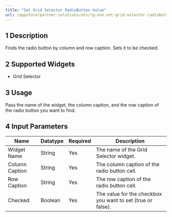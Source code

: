 ```yaml
---
title: "Set Grid Selector RadioButton Value"
url: /appstore/partner-solutions/ats/rg-one-set-grid-selector-radiobutton-checked/
---
```


## 1 Description

Finds the radio button by column and row caption. Sets it to be checked.

## 2 Supported Widgets

* Grid Selector

## 3 Usage

Pass the name of the widget, the column caption, and the row caption of the radio button you want to find.

## 4 Input Parameters

Name | Datatype | Required | Description
---- | -------- | -------- | ---------------
Widget Name | String | Yes | The name of the Grid Selector widget.
Column Caption | String | Yes | The column caption of the radio button cell.
Row Caption | String | Yes | The row caption of the radio button cell.
Checked | Boolean | Yes | The value for the checkbox you want to set (true or false).
